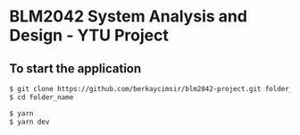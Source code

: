 # BLM2042 System Analysis and Design - YTU Project

## To start the application
```bash
$ git clone https://github.com/berkaycimsir/blm2042-project.git folder_name
$ cd folder_name

$ yarn
$ yarn dev
```
